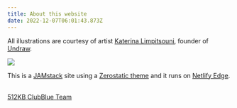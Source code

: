 ```yaml
---
title: About this website
date: 2022-12-07T06:01:43.873Z
---
```

All illustrations are courtesy of artist <a href="https://twitter.com/ninalimpi" target="blank">Katerina Limpitsouni</a>, founder of <a href="https://undraw.co/illustrations" target="blank">Undraw</a>.

<img src="../undraw_fall_is_coming_yl-0-x.svg"/>

This is a <a href="https://jamstack.org/" target="blank">JAMstack</a> site using a <a href="https://github.com/zerostaticthemes/hugo-serif-theme" target="blank">Zerostatic theme</a> and it runs on <a href="https://www.netlify.com/products/edge/" target="blank">Netlify Edge</a>.<br/><br/>

<div class="kb-club">
  <a target="blank" href="https://512kb.club"><span class="kb-club-no-bg">512KB Club</span><span class="kb-club-bg">Blue Team</span></a>
</div>
